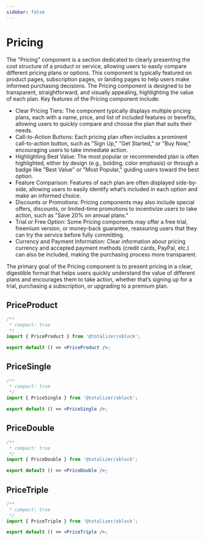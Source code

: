 ```yaml
---
sidebar: false
---
```


# Pricing

The "Pricing" component is a section dedicated to clearly presenting the cost structure of a product or service, allowing users to easily compare different pricing plans or options. This component is typically featured on product pages, subscription pages, or landing pages to help users make informed purchasing decisions. The Pricing component is designed to be transparent, straightforward, and visually appealing, highlighting the value of each plan. Key features of the Pricing component include:

- Clear Pricing Tiers: The component typically displays multiple pricing plans, each with a name, price, and list of included features or benefits, allowing users to quickly compare and choose the plan that suits their needs.
- Call-to-Action Buttons: Each pricing plan often includes a prominent call-to-action button, such as "Sign Up," "Get Started," or "Buy Now," encouraging users to take immediate action.
- Highlighting Best Value: The most popular or recommended plan is often highlighted, either by design (e.g., bolding, color emphasis) or through a badge like "Best Value" or "Most Popular," guiding users toward the best option.
- Feature Comparison: Features of each plan are often displayed side-by-side, allowing users to easily identify what’s included in each option and make an informed choice.
- Discounts or Promotions: Pricing components may also include special offers, discounts, or limited-time promotions to incentivize users to take action, such as "Save 20% on annual plans."
- Trial or Free Option: Some Pricing components may offer a free trial, freemium version, or money-back guarantee, reassuring users that they can try the service before fully committing.
- Currency and Payment Information: Clear information about pricing currency and accepted payment methods (credit cards, PayPal, etc.) can also be included, making the purchasing process more transparent.

The primary goal of the Pricing component is to present pricing in a clear, digestible format that helps users quickly understand the value of different plans and encourages them to take action, whether that’s signing up for a trial, purchasing a subscription, or upgrading to a premium plan.

## PriceProduct

```jsx
/**
 * compact: true
 */
import { PriceProduct } from '@totalizer/xblock';

export default () => <PriceProduct />;
```

## PriceSingle

```jsx
/**
 * compact: true
 */
import { PriceSingle } from '@totalizer/xblock';

export default () => <PriceSingle />;
```

## PriceDouble

```jsx
/**
 * compact: true
 */
import { PriceDouble } from '@totalizer/xblock';

export default () => <PriceDouble />;
```

## PriceTriple

```jsx
/**
 * compact: true
 */
import { PriceTriple } from '@totalizer/xblock';

export default () => <PriceTriple />;
```
